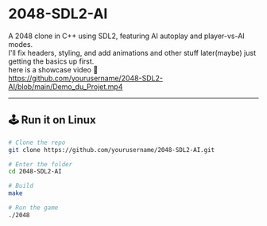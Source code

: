 # 2048-SDL2-AI

A 2048 clone in C++ using SDL2, featuring AI autoplay and player-vs-AI modes.  
I'll fix headers, styling, and add animations and other stuff later(maybe) just getting the basics up first.  
here is a showcase video 🎥  
https://github.com/yourusername/2048-SDL2-AI/blob/main/Demo_du_Projet.mp4

---

## 🕹️ Run it on Linux

```bash
# Clone the repo
git clone https://github.com/yourusername/2048-SDL2-AI.git

# Enter the folder
cd 2048-SDL2-AI

# Build
make

# Run the game
./2048
```
